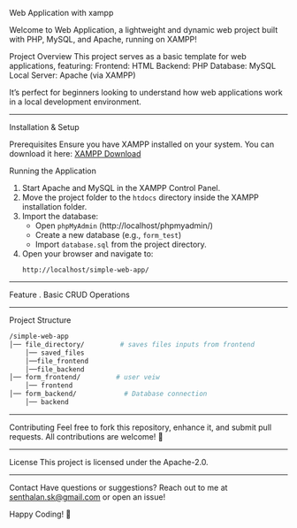 Web Application with xampp

Welcome to Web Application, a lightweight and dynamic web project built with PHP, MySQL, and Apache, running on XAMPP! 


Project Overview
This project serves as a basic template for web applications, featuring:
Frontend: HTML
Backend: PHP
Database: MySQL
Local Server: Apache (via XAMPP)

It’s perfect for beginners looking to understand how web applications work in a local development environment.

---

 Installation & Setup

 Prerequisites
Ensure you have XAMPP installed on your system. You can download it here: [XAMPP Download](https://www.apachefriends.org/download.html)


 Running the Application
1. Start Apache and MySQL in the XAMPP Control Panel.
2. Move the project folder to the `htdocs` directory inside the XAMPP installation folder.
3. Import the database:
   - Open `phpMyAdmin` (http://localhost/phpmyadmin/)
   - Create a new database (e.g., `form_test`)
   - Import `database.sql` from the project directory.
4. Open your browser and navigate to:
   ```
   http://localhost/simple-web-app/
   ```

---

Feature
. Basic CRUD Operations

---

 Project Structure
```bash
/simple-web-app
│── file_directory/         # saves files inputs from frontend
    │── saved_files
    │──file_frontend
    │──file_backend
│── form_frontend/         # user veiw
    │── frontend
│── form_backend/            # Database connection
    │── backend

```

---

Contributing
Feel free to fork this repository, enhance it, and submit pull requests. All contributions are welcome! 🎉

---

License
This project is licensed under the Apache-2.0.

---

Contact
Have questions or suggestions? Reach out to me at senthalan.sk@gmail.com or open an issue!

Happy Coding! 🚀

